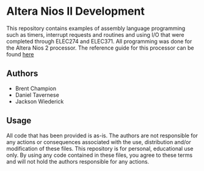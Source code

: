 # Altera Nios II Development

This repository contains examples of assembly language programming such as timers, interrupt requests and routines and using I/O that were completed through ELEC274 and ELEC371. All programming was done for the Altera Nios 2 processor. The reference guide for this processor can be found [here](https://www.intel.com/content/dam/www/programmable/us/en/pdfs/literature/hb/nios2/n2cpu-nii5v1gen2.pdf)

## Authors
- Brent Champion
- Daniel Tavernese
- Jackson Wiederick 

## Usage
All code that has been provided is as-is. The authors are not responsible for any actions or consequences associated with the use, distribution and/or modification of these files. This repository is for personal, educational use only. By using any code contained in these files, you agree to these terms and will not hold the authors responsible for any actions.
